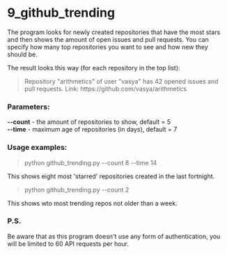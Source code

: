 # 9_github_trending

The program looks for newly created repositories that have the most stars and then shows the amount of open issues and pull requests. You can specify how many top repositories you want to see and how new they should be.   

The result looks this way (for each repository in the top list):   
> Repository "arithmetics" of user "vasya" has 42 opened issues and pull requests. Link: https:<i></i>//github.com/v<i></i>asya/arithmetics

### Parameters:   
**--count** - the amount of repositories to show, default = 5   
**--time** - maximum age of repositories (in days), default = 7   

### Usage examples:

> python github_trending.py --count 8 --time 14   

This shows eight most 'starred' repositories created in the last fortnight.   

> python github_trending.py --count 2   

This shows wto most trending repos not older than a week.   

### P.S.

Be aware that as this program doesn't use any form of authentication, you will be limited to 60 API requests per hour.
